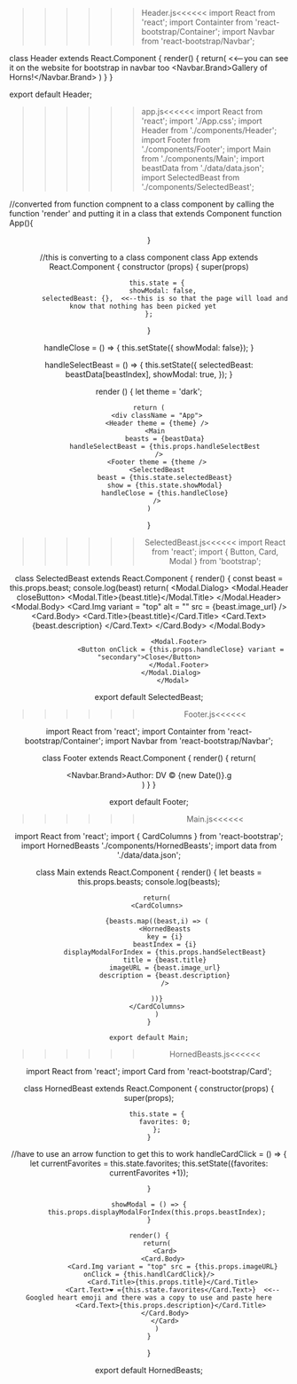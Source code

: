 >>>>>>Header.js<<<<<<
import React from 'react';
import Containter from 'react-bootstrap/Container';
import Navbar from 'react-bootstrap/Navbar';

class Header extends React.Component {
    render() {
        return(
            <Container>
            <Navbar bg = "dark" variant="light">  <<--you can see it on the website for bootstrap in navbar too
            <Navbar.Brand>Gallery of Horns!</Navbar.Brand>
            </Navbar>
            </Container>
        )
    }
}

export default Header;





>>>>>>app.js<<<<<<
import React from 'react';
import './App.css';
import Header from './components/Header';
import Footer from './components/Footer';
import Main from './components/Main';
import beastData from './data/data.json';
import SelectedBeast from './components/SelectedBeast';

//converted from function compnent to a class component by calling the function 'render' and putting it in a class that extends Component
function App(){
    <Header />
    <Main />
    <Footer />
    <SelectedBeast />
}

//this is converting to a class component
class App extends React.Component {
    constructor (props) {
        super(props)

        this.state = {
            showModal: false, 
            selectedBeast: {},  <<--this is so that the page will load and know that nothing has been picked yet   
    };
}

handleClose = () => {
    this.setState({ showModal: false});
}

handleSelectBeast = () => {
    this.setState({
        selectedBeast: beastData[beastIndex],
        showModal: true,
    });
}

render () {
    let theme = 'dark';
    
    return (
        <div className = "App">
        <Header theme = {theme} />
        <Main 
            beasts = {beastData}
            handleSelectBeast = {this.props.handleSelectBest
         />
        <Footer theme = {theme />
        <SelectedBeast
            beast = {this.state.selectedBeast}
            show = {this.state.showModal}
            handleClose = {this.handleClose}
        />
    )
}


>>>>>>SelectedBeast.js<<<<<<
import React from 'react';
import { Button, Card, Modal } from 'bootstrap';


class SelectedBeast extends React.Component {
    render() {
        const beast = this.props.beast;
        console.log(beast)
        return(
            <Modal show = {this.props.show}
            onHide = {this.props.handleClose}>
                <Modal.Dialog>
                    <Modal.Header closeButton>
                    <Modal.Title>{beast.title}</Modal.Title>
                   </Modal.Header> 
                   <Modal.Body>
                   <Card
                   bg = "dark"
                   text = "light"
                    onClick = {this.displayAsModal}
                   >
                   <Card.Img variant = "top" alt = "" src = {beast.image_url} />
                   <Card.Body>
                    <Card.Title>{beast.title}</Card.Title>
                    <Card.Text>
                    {beast.description}
                    </Card.Text>
                    </Card.Body>
                    </Card>
                   </Modal.Body>

                   <Modal.Footer>
                    <Button onClick = {this.props.handleClose} variant = "secondary">Close</Button>
                   </Modal.Footer>
                </Modal.Dialog> 
                </Modal>


export default SelectedBeast;


>>>>>>Footer.js<<<<<<

import React from 'react';
import Containter from 'react-bootstrap/Container';
import Navbar from 'react-bootstrap/Navbar';

class Footer extends React.Component {
    render() {
        return(
            <footer>
            <Navbar> 
            <Navbar.Brand>Author:  DV &copy; {new Date()}.g
            </Navbar>
            </footer>
        )
    }
}

export default Footer;


>>>>>>Main.js<<<<<<

import React from 'react';
import { CardColumns } from 'react-bootstrap';
import HornedBeasts './components/HornedBeasts';
import data from './data/data.json';

class Main extends React.Component {
    render() {
        let beasts = this.props.beasts;
        console.log(beasts);

        return(
        <CardColumns>
        
        {beasts.map((beast,i) => (
            <HornedBeasts
            key = {i}
            beastIndex = {i}
            displayModalForIndex = {this.props.handSelectBeast}
            title = {beast.title}
            imageURL = {beast.image_url}
            description = {beast.description}
            />

        ))}
        </CardColumns>
        )
    }

    export default Main;



>>>>>>HornedBeasts.js<<<<<<

import React from 'react';
import Card from 'react-bootstrap/Card';


class HornedBeast extends React.Component {
    constructor(props) {
        super(props);

        this.state = {
            favorites: 0;
        };
    }
//have to use an arrow function to get this to work 
    handleCardClick = () => {
        let currentFavorites = this.state.favorites;
        this.setState({favorites: currentFavorites +1});
      
    }

    showModal = () => {
        this.props.displayModalForIndex(this.props.beastIndex);
    }

    render() {
        return(
            <Card>
            <Card.Body> 
                <Card.Img variant = "top" src = {this.props.imageURL} onClick = {this.handlCardClick}/>
                <Card.Title>{this.props.title}</Card.Title>
                <Cart.Text>❤️ ={this.state.favorites</Card.Text>}  <<--Googled heart emoji and there was a copy to use and paste here
                <Card.Text>{this.props.description}</Card.Title> 
            </Card.Body>
            </Card>
        )
    }
}

export default HornedBeasts;



